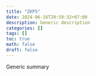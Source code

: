 ```yaml
---
title: "ZKP5"
date: 2024-06-16T20:59:32+07:00
description: Generic description
categories: []
tags: []
toc: true
math: false
draft: false
---
```

Generic summary
<!--more-->